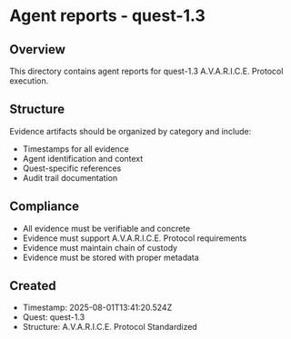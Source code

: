 # Agent reports - quest-1.3

## Overview
This directory contains agent reports for quest-1.3 A.V.A.R.I.C.E. Protocol execution.

## Structure
Evidence artifacts should be organized by category and include:
- Timestamps for all evidence
- Agent identification and context
- Quest-specific references
- Audit trail documentation

## Compliance
- All evidence must be verifiable and concrete
- Evidence must support A.V.A.R.I.C.E. Protocol requirements
- Evidence must maintain chain of custody
- Evidence must be stored with proper metadata

## Created
- Timestamp: 2025-08-01T13:41:20.524Z
- Quest: quest-1.3
- Structure: A.V.A.R.I.C.E. Protocol Standardized
